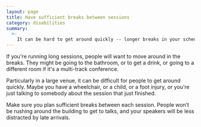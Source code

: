 ```yaml
---
layout: page
title: Have sufficient breaks between sessions
category: disabilities
summary:
  >-
    It can be hard to get around quickly -- longer breaks in your schedule means everyone is more comfortable.
---
```


If you're running long sessions, people will want to move around in the breaks.
They might be going to the bathroom, or to get a drink, or going to a different room if it's a multi-track conference.

Particularly in a large venue, it can be difficult for people to get around quickly. Maybe you have a wheelchair, or a child, or a foot injury, or you’re just talking to somebody about the session that just finished.

Make sure you plan sufficient breaks between each session.
People won’t be rushing around the building to get to talks, and your speakers will be less distracted by late arrivals.

